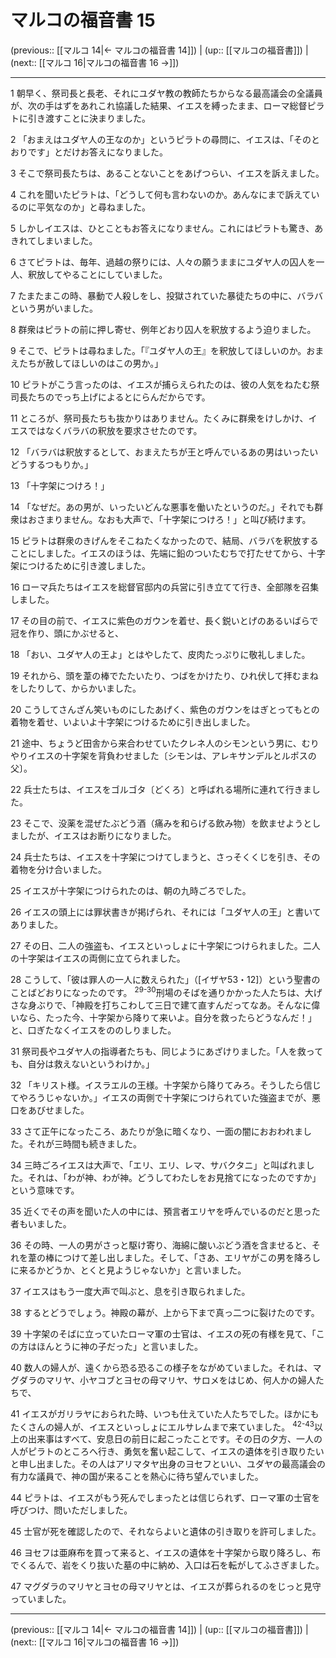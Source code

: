 # マルコの福音書 15

(previous:: [[マルコ 14|← マルコの福音書 14]]) | (up:: [[マルコの福音書]]) | (next:: [[マルコ 16|マルコの福音書 16 →]])

***


1 朝早く、祭司長と長老、それにユダヤ教の教師たちからなる最高議会の全議員が、次の手はずをあれこれ協議した結果、イエスを縛ったまま、ローマ総督ピラトに引き渡すことに決まりました。 

2 「おまえはユダヤ人の王なのか」というピラトの尋問に、イエスは、「そのとおりです」とだけお答えになりました。 

3 そこで祭司長たちは、あることないことをあげつらい、イエスを訴えました。 

4 これを聞いたピラトは、「どうして何も言わないのか。あんなにまで訴えているのに平気なのか」と尋ねました。 

5 しかしイエスは、ひとこともお答えになりません。これにはピラトも驚き、あきれてしまいました。 

6 さてピラトは、毎年、過越の祭りには、人々の願うままにユダヤ人の囚人を一人、釈放してやることにしていました。 

7 たまたまこの時、暴動で人殺しをし、投獄されていた暴徒たちの中に、バラバという男がいました。 

8 群衆はピラトの前に押し寄せ、例年どおり囚人を釈放するよう迫りました。 

9 そこで、ピラトは尋ねました。「『ユダヤ人の王』を釈放してほしいのか。おまえたちが赦してほしいのはこの男か。」 

10 ピラトがこう言ったのは、イエスが捕らえられたのは、彼の人気をねたむ祭司長たちのでっち上げによるとにらんだからです。 

11 ところが、祭司長たちも抜かりはありません。たくみに群衆をけしかけ、イエスではなくバラバの釈放を要求させたのです。 

12 「バラバは釈放するとして、おまえたちが王と呼んでいるあの男はいったいどうするつもりか。」 

13 「十字架につけろ！」 

14 「なぜだ。あの男が、いったいどんな悪事を働いたというのだ。」それでも群衆はおさまりません。なおも大声で、「十字架につけろ！」と叫び続けます。 

15 ピラトは群衆のきげんをそこねたくなかったので、結局、バラバを釈放することにしました。イエスのほうは、先端に鉛のついたむちで打たせてから、十字架につけるために引き渡しました。 

16 ローマ兵たちはイエスを総督官邸内の兵営に引き立てて行き、全部隊を召集しました。 

17 その目の前で、イエスに紫色のガウンを着せ、長く鋭いとげのあるいばらで冠を作り、頭にかぶせると、 

18 「おい、ユダヤ人の王よ」とはやしたて、皮肉たっぷりに敬礼しました。 

19 それから、頭を葦の棒でたたいたり、つばをかけたり、ひれ伏して拝むまねをしたりして、からかいました。 

20 こうしてさんざん笑いものにしたあげく、紫色のガウンをはぎとってもとの着物を着せ、いよいよ十字架につけるために引き出しました。 

21 途中、ちょうど田舎から来合わせていたクレネ人のシモンという男に、むりやりイエスの十字架を背負わせました〔シモンは、アレキサンデルとルポスの父〕。 

22 兵士たちは、イエスをゴルゴタ〔どくろ〕と呼ばれる場所に連れて行きました。 

23 そこで、没薬を混ぜたぶどう酒（痛みを和らげる飲み物）を飲ませようとしましたが、イエスはお断りになりました。 

24 兵士たちは、イエスを十字架につけてしまうと、さっそくくじを引き、その着物を分け合いました。 

25 イエスが十字架につけられたのは、朝の九時ごろでした。 

26 イエスの頭上には罪状書きが掲げられ、それには「ユダヤ人の王」と書いてありました。 

27 その日、二人の強盗も、イエスといっしょに十字架につけられました。二人の十字架はイエスの両側に立てられました。 

28 こうして、「彼は罪人の一人に数えられた」（[イザヤ53・12]）という聖書のことばどおりになったのです。 <sup class="versenum">29-30</sup>刑場のそばを通りかかった人たちは、大げさな身ぶりで、「神殿を打ちこわして三日で建て直すんだってなあ。そんなに偉いなら、たった今、十字架から降りて来いよ。自分を救ったらどうなんだ！」と、口ぎたなくイエスをののしりました。 

31 祭司長やユダヤ人の指導者たちも、同じようにあざけりました。「人を救っても、自分は救えないというわけか。」 

32 「キリスト様。イスラエルの王様。十字架から降りてみろ。そうしたら信じてやろうじゃないか。」イエスの両側で十字架につけられていた強盗までが、悪口をあびせました。 

33 さて正午になったころ、あたりが急に暗くなり、一面の闇におおわれました。それが三時間も続きました。 

34 三時ごろイエスは大声で、「エリ、エリ、レマ、サバクタニ」と叫ばれました。それは、「わが神、わが神。どうしてわたしをお見捨てになったのですか」という意味です。 

35 近くでその声を聞いた人の中には、預言者エリヤを呼んでいるのだと思った者もいました。 

36 その時、一人の男がさっと駆け寄り、海綿に酸いぶどう酒を含ませると、それを葦の棒につけて差し出しました。そして、「さあ、エリヤがこの男を降ろしに来るかどうか、とくと見ようじゃないか」と言いました。 

37 イエスはもう一度大声で叫ぶと、息を引き取られました。 

38 するとどうでしょう。神殿の幕が、上から下まで真っ二つに裂けたのです。 

39 十字架のそばに立っていたローマ軍の士官は、イエスの死の有様を見て、「この方はほんとうに神の子だった」と言いました。 

40 数人の婦人が、遠くから恐る恐るこの様子をながめていました。それは、マグダラのマリヤ、小ヤコブとヨセの母マリヤ、サロメをはじめ、何人かの婦人たちで、 

41 イエスがガリラヤにおられた時、いつも仕えていた人たちでした。ほかにもたくさんの婦人が、イエスといっしょにエルサレムまで来ていました。 <sup class="versenum">42-43</sup>以上の出来事はすべて、安息日の前日に起こったことです。その日の夕方、一人の人がピラトのところへ行き、勇気を奮い起こして、イエスの遺体を引き取りたいと申し出ました。その人はアリマタヤ出身のヨセフといい、ユダヤの最高議会の有力な議員で、神の国が来ることを熱心に待ち望んでいました。 

44 ピラトは、イエスがもう死んでしまったとは信じられず、ローマ軍の士官を呼びつけ、問いただしました。 

45 士官が死を確認したので、それならよいと遺体の引き取りを許可しました。 

46 ヨセフは亜麻布を買って来ると、イエスの遺体を十字架から取り降ろし、布でくるんで、岩をくり抜いた墓の中に納め、入口は石を転がしてふさぎました。 

47 マグダラのマリヤとヨセの母マリヤとは、イエスが葬られるのをじっと見守っていました。

***

(previous:: [[マルコ 14|← マルコの福音書 14]]) | (up:: [[マルコの福音書]]) | (next:: [[マルコ 16|マルコの福音書 16 →]])
